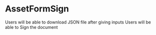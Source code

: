 # AssetFormSign
Users will be able to download JSON file after giving inputs
Users will be able to Sign the document
